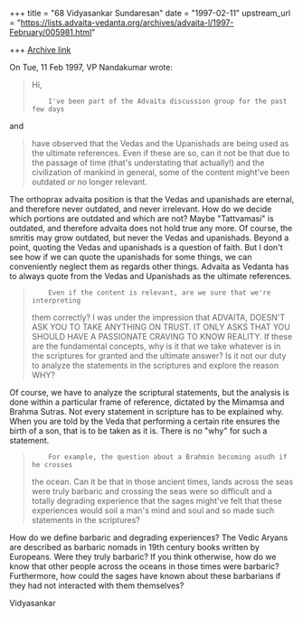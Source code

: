 +++
title = "68 Vidyasankar Sundaresan"
date = "1997-02-11"
upstream_url = "https://lists.advaita-vedanta.org/archives/advaita-l/1997-February/005981.html"

+++
[Archive link](https://lists.advaita-vedanta.org/archives/advaita-l/1997-February/005981.html)

On Tue, 11 Feb 1997, VP Nandakumar wrote:

> Hi,
>
>         I've been part of the Advaita discussion group for the past few days
 and
> have observed that the Vedas and the Upanishads are being used as the ultimate
> references. Even if these are so, can it not be that due to the passage of
 time
> (that's understating that actually!) and the civilization of mankind in
 general,
> some of the content might've been outdated or no longer relevant.
>

The orthoprax advaita position is that the Vedas and upanishads are
eternal, and therefore never outdated, and never irrelevant. How do we
decide which portions are outdated and which are not? Maybe "Tattvamasi"
is outdated, and therefore advaita does not hold true any more. Of
course, the smritis may grow outdated, but never the Vedas and upanishads.
Beyond a point, quoting the Vedas and upanishads is a question of faith.
But I don't see how if we can quote the upanishads for some things, we can
conveniently neglect them as regards other things. Advaita as Vedanta has
to always quote from the Vedas and Upanishads as the ultimate references.


>         Even if the content is relevant, are we sure that we're interpreting
> them correctly? I was under the impression that ADVAITA, DOESN'T ASK YOU TO
 TAKE
> ANYTHING ON TRUST. IT ONLY ASKS THAT YOU SHOULD HAVE A PASSIONATE CRAVING TO
> KNOW REALITY. If these are the fundamental concepts, why is it that we take
> whatever is in the scriptures for granted and the ultimate answer? Is it not
 our
> duty to analyze the statements in the scriptures and explore the reason WHY?
>

Of course, we have to analyze the scriptural statements, but the analysis
is done within a particular frame of reference, dictated by the Mimamsa
and Brahma Sutras. Not every statement in scripture has to be explained
why. When you are told by the Veda that performing a certain rite ensures
the birth of a son, that is to be taken as it is. There is no "why" for
such a statement.


>         For example, the question about a Brahmin becoming asudh if he crosses
> the ocean. Can it be that in those ancient times, lands across the seas were
> truly barbaric and crossing the seas were so difficult and a totally degrading
> experience that the sages might've felt that these experiences would soil a
> man's mind and soul and so made such statements in the scriptures?

How do we define barbaric and degrading experiences? The Vedic Aryans are
described as barbaric nomads in 19th century books written by Europeans.
Were they truly barbaric? If you think otherwise, how do we know that
other people across the oceans in those times were barbaric? Furthermore,
how could the sages have known about these barbarians if they had not
interacted with them themselves?

Vidyasankar

